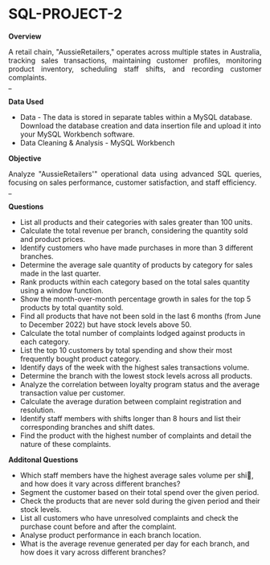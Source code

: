 # SQL-PROJECT-2

**Overview**
<div align = "justify">A retail chain, "AussieRetailers," operates across multiple states in Australia, tracking sales transactions, maintaining customer profiles, monitoring product inventory, scheduling staff shifts, and recording customer complaints.</div>
_

**Data Used**
- Data - The data is stored in separate tables within a MySQL database. Download the database creation and data insertion file and upload it into your MySQL Workbench software.
- Data Cleaning & Analysis - MySQL Workbench

**Objective**
<div align = "justify">Analyze "AussieRetailers'" operational data using advanced SQL queries, focusing on sales performance, customer satisfaction, and staff efficiency.</div>
_

**Questions**
- List all products and their categories with sales greater than 100 units.
- Calculate the total revenue per branch, considering the quantity sold and product prices.
- Identify customers who have made purchases in more than 3 different branches.
- Determine the average sale quantity of products by category for sales made in the last quarter.
- Rank products within each category based on the total sales quantity using a window function.
- Show the month-over-month percentage growth in sales for the top 5 products by total quantity sold.
- Find all products that have not been sold in the last 6 months (from June to December 2022) but have stock levels above 50.
- Calculate the total number of complaints lodged against products in each category.
- List the top 10 customers by total spending and show their most frequently bought product category.
- Identify days of the week with the highest sales transactions volume.
- Determine the branch with the lowest stock levels across all products.
- Analyze the correlation between loyalty program status and the average transaction value per customer.
- Calculate the average duration between complaint registration and resolution.
- Identify staff members with shifts longer than 8 hours and list their corresponding branches and shift dates.
- Find the product with the highest number of complaints and detail the nature of these complaints.

**Additonal Questions**
- Which staff members have the highest average sales volume per shi􀅌, and how does it vary across different branches?
- Segment the customer based on their total spend over the given period.
- Check the products that are never sold during the given period and their stock levels.
- List all customers who have unresolved complaints and check the purchase count before and after the complaint.
- Analyse product performance in each branch location.
- What is the average revenue generated per day for each branch, and how does it vary across different branches?
